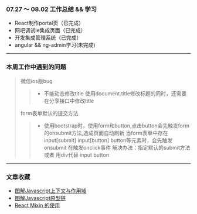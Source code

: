 ### 07.27 ～ 08.02 工作总结 && 学习
- React制作portal页（已完成）
- 网吧调试ie集成页面（已完成）
- 开发集成管理系统（已完成）
- angular && ng-admin学习(未完成)

-------------------------------------
### 本周工作中遇到的问题

> 微信ios版bug
>> - 不能动态修改title
>> 使用document.title修改标题的同时，还需要在分享接口中修改title
> 
> form表单默认的提交方法
>> - 使用bootstrap时，使用form和button,点击button会先触发form的onsubmit方法,造成页面自动刷新
>> 当form表单中存在 input[submit] input[button] button等元素时，会先触发onsubmit 在触发onclick事件
>> 解决办法：指定默认的submit方法 或者 用div代替 input button

-------------------------------------
### 文章收藏
- [图解Javascript上下文与作用域](http://blog.rainy.im/2015/07/04/scope-chain-and-prototype-chain-in-js/)
- [图解Javascript原型链](http://blog.rainy.im/2015/07/20/prototype-chain-in-js/)
- [React Mixin 的使用](http://segmentfault.com/a/1190000003016446)